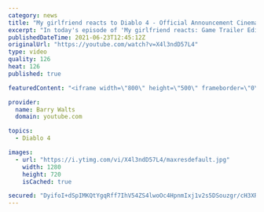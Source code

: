 ```yaml
---
category: news
title: "My girlfriend reacts to Diablo 4 - Official Announcement Cinematic Trailer for the FIRST time"
excerpt: "In today's episode of 'My girlfriend reacts: Game Trailer Edition' we take a look at Diablo 4 - Official Announcement Cinematic Trailer | Blizzcon 2019 Watch as ..."
publishedDateTime: 2021-06-23T12:45:12Z
originalUrl: "https://youtube.com/watch?v=X4l3ndD57L4"
type: video
quality: 126
heat: 126
published: true

featuredContent: "<iframe width=\"800\" height=\"500\" frameborder=\"0\" src=\"https://www.youtube.com/embed/X4l3ndD57L4\" allow=\"accelerometer; autoplay; encrypted-media; gyroscope; picture-in-picture\" allowfullscreen></iframe>"

provider:
  name: Barry Walts
  domain: youtube.com

topics:
  - Diablo 4

images:
  - url: "https://i.ytimg.com/vi/X4l3ndD57L4/maxresdefault.jpg"
    width: 1280
    height: 720
    isCached: true

secured: "DyifoI+dSpIMKQtYgqRff7IhV54ZS4lwoOc4HpnmIxj1v2s5DSouzgr/cH3XRD4er2uhLUZpmUFxwzJtQQNpQNK137WKXEZTzHsFSxiZLynhjV0wjOMdIJmFp2lDijteKjlbAatDdECOBi223FaUkR0gYNZJZzJljxTklsXzAiMs9oIstb97Qs4cn+uIfnJknVj0HsGClvpUhnvH7rGVtF57oVlImKmgDAOqGMiq2YT2YAx0xAJua3QvQyNycviUnoQPDU9UnZeYzU7sPw/gKk/95APDmHSLXt0ljbU/PxBvdJE8lajWbQ76ZvQinXn0LLjdYPnviWqvHrknifEgrEFanzU4Dtz8DCWTp4g2C2ZkhcQzmMVLUaDkeLHm5Ec/A7x6VnMdOo7AGykDGIY8igbncscgaaGB4m/TcWfpKA0idx58EQf2EAtkv8mWusK+;KZbkHbdgR/W8UuO7fmdbww=="
---
```


